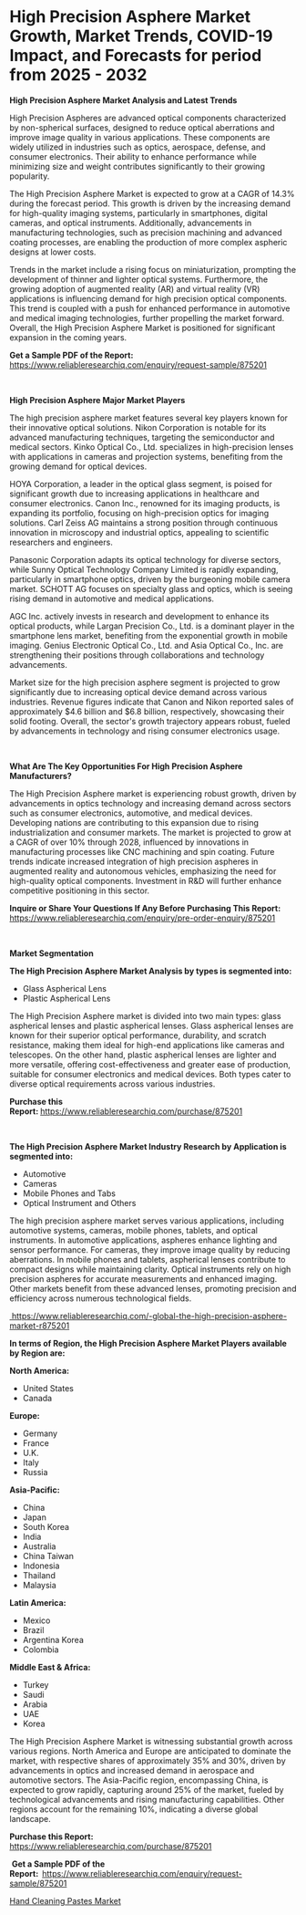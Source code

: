 <p><h1>High Precision Asphere Market Growth, Market Trends, COVID-19 Impact, and Forecasts for period from 2025 - 2032</h1></p><p><strong>High Precision Asphere Market Analysis and Latest Trends</strong></p>
<p><p>High Precision Aspheres are advanced optical components characterized by non-spherical surfaces, designed to reduce optical aberrations and improve image quality in various applications. These components are widely utilized in industries such as optics, aerospace, defense, and consumer electronics. Their ability to enhance performance while minimizing size and weight contributes significantly to their growing popularity.</p><p>The High Precision Asphere Market is expected to grow at a CAGR of 14.3% during the forecast period. This growth is driven by the increasing demand for high-quality imaging systems, particularly in smartphones, digital cameras, and optical instruments. Additionally, advancements in manufacturing technologies, such as precision machining and advanced coating processes, are enabling the production of more complex aspheric designs at lower costs.</p><p>Trends in the market include a rising focus on miniaturization, prompting the development of thinner and lighter optical systems. Furthermore, the growing adoption of augmented reality (AR) and virtual reality (VR) applications is influencing demand for high precision optical components. This trend is coupled with a push for enhanced performance in automotive and medical imaging technologies, further propelling the market forward. Overall, the High Precision Asphere Market is positioned for significant expansion in the coming years.</p></p>
<p><strong>Get a Sample PDF of the Report:&nbsp;</strong> <a href="https://www.reliableresearchiq.com/enquiry/request-sample/875201?utm_campaign=2883&utm_medium=2&utm_source=Github&utm_content=ia&utm_term=21032025&utm_id=high-precision-asphere">https://www.reliableresearchiq.com/enquiry/request-sample/875201</a></p>
<p>&nbsp;</p>
<p><strong>High Precision Asphere Major Market Players</strong></p>
<p><p>The high precision asphere market features several key players known for their innovative optical solutions. Nikon Corporation is notable for its advanced manufacturing techniques, targeting the semiconductor and medical sectors. Kinko Optical Co., Ltd. specializes in high-precision lenses with applications in cameras and projection systems, benefiting from the growing demand for optical devices.</p><p>HOYA Corporation, a leader in the optical glass segment, is poised for significant growth due to increasing applications in healthcare and consumer electronics. Canon Inc., renowned for its imaging products, is expanding its portfolio, focusing on high-precision optics for imaging solutions. Carl Zeiss AG maintains a strong position through continuous innovation in microscopy and industrial optics, appealing to scientific researchers and engineers.</p><p>Panasonic Corporation adapts its optical technology for diverse sectors, while Sunny Optical Technology Company Limited is rapidly expanding, particularly in smartphone optics, driven by the burgeoning mobile camera market. SCHOTT AG focuses on specialty glass and optics, which is seeing rising demand in automotive and medical applications.</p><p>AGC Inc. actively invests in research and development to enhance its optical products, while Largan Precision Co., Ltd. is a dominant player in the smartphone lens market, benefiting from the exponential growth in mobile imaging. Genius Electronic Optical Co., Ltd. and Asia Optical Co., Inc. are strengthening their positions through collaborations and technology advancements.</p><p>Market size for the high precision asphere segment is projected to grow significantly due to increasing optical device demand across various industries. Revenue figures indicate that Canon and Nikon reported sales of approximately $4.6 billion and $6.8 billion, respectively, showcasing their solid footing. Overall, the sector's growth trajectory appears robust, fueled by advancements in technology and rising consumer electronics usage.</p></p>
<p>&nbsp;</p>
<p><strong>What Are The Key Opportunities For High Precision Asphere Manufacturers?</strong></p>
<p><p>The High Precision Asphere market is experiencing robust growth, driven by advancements in optics technology and increasing demand across sectors such as consumer electronics, automotive, and medical devices. Developing nations are contributing to this expansion due to rising industrialization and consumer markets. The market is projected to grow at a CAGR of over 10% through 2028, influenced by innovations in manufacturing processes like CNC machining and spin coating. Future trends indicate increased integration of high precision aspheres in augmented reality and autonomous vehicles, emphasizing the need for high-quality optical components. Investment in R&D will further enhance competitive positioning in this sector.</p></p>
<p><strong>Inquire or Share Your Questions If Any Before Purchasing This Report:</strong> <a href="https://www.reliableresearchiq.com/enquiry/pre-order-enquiry/875201?utm_campaign=2883&utm_medium=2&utm_source=Github&utm_content=ia&utm_term=21032025&utm_id=high-precision-asphere">https://www.reliableresearchiq.com/enquiry/pre-order-enquiry/875201</a></p>
<p>&nbsp;</p>
<p><strong>Market Segmentation</strong></p>
<p><strong>The High Precision Asphere Market Analysis by types is segmented into:</strong></p>
<p><ul><li>Glass Aspherical Lens</li><li>Plastic Aspherical Lens</li></ul></p>
<p><p>The High Precision Asphere market is divided into two main types: glass aspherical lenses and plastic aspherical lenses. Glass aspherical lenses are known for their superior optical performance, durability, and scratch resistance, making them ideal for high-end applications like cameras and telescopes. On the other hand, plastic aspherical lenses are lighter and more versatile, offering cost-effectiveness and greater ease of production, suitable for consumer electronics and medical devices. Both types cater to diverse optical requirements across various industries.</p></p>
<p><strong>Purchase this Report:&nbsp;</strong><a href="https://www.reliableresearchiq.com/purchase/875201?utm_campaign=2883&utm_medium=2&utm_source=Github&utm_content=ia&utm_term=21032025&utm_id=high-precision-asphere">https://www.reliableresearchiq.com/purchase/875201</a></p>
<p>&nbsp;</p>
<p><strong>The High Precision Asphere Market Industry Research by Application is segmented into:</strong></p>
<p><ul><li>Automotive</li><li>Cameras</li><li>Mobile Phones and Tabs</li><li>Optical Instrument and Others</li></ul></p>
<p><p>The high precision asphere market serves various applications, including automotive systems, cameras, mobile phones, tablets, and optical instruments. In automotive applications, aspheres enhance lighting and sensor performance. For cameras, they improve image quality by reducing aberrations. In mobile phones and tablets, aspherical lenses contribute to compact designs while maintaining clarity. Optical instruments rely on high precision aspheres for accurate measurements and enhanced imaging. Other markets benefit from these advanced lenses, promoting precision and efficiency across numerous technological fields.</p></p>
<p><a href="https://www.reliableresearchiq.com/-global-the-high-precision-asphere-market-r875201?utm_campaign=2883&utm_medium=2&utm_source=Github&utm_content=ia&utm_term=21032025&utm_id=high-precision-asphere">&nbsp;https://www.reliableresearchiq.com/-global-the-high-precision-asphere-market-r875201</a></p>
<p><strong>In terms of Region, the High Precision Asphere Market Players available by Region are:</strong></p>
<p>
    <p> <strong> North America: </strong>
        <ul>
            <li>United States</li>
            <li>Canada</li>
        </ul>
        </p> 
    <p> <strong> Europe: </strong>
        <ul>
            <li>Germany</li>
            <li>France</li>
            <li>U.K.</li>
            <li>Italy</li>
            <li>Russia</li>
        </ul>
        </p> 
    <p> <strong> Asia-Pacific: </strong>
        <ul>
            <li>China</li>
            <li>Japan</li>
            <li>South Korea</li>
            <li>India</li>
            <li>Australia</li>
            <li>China Taiwan</li>
            <li>Indonesia</li>
            <li>Thailand</li>
            <li>Malaysia</li>
        </ul>
        </p> 
    <p> <strong> Latin America: </strong>
        <ul>
            <li>Mexico</li>
            <li>Brazil</li>
            <li>Argentina Korea</li>
            <li>Colombia</li>
        </ul>
        </p> 
    <p> <strong> Middle East & Africa: </strong>
        <ul>
            <li>Turkey</li>
            <li>Saudi</li>
            <li>Arabia</li>
            <li>UAE</li>
            <li>Korea</li>
        </ul>
    </p>
    </p>
<p><p>The High Precision Asphere Market is witnessing substantial growth across various regions. North America and Europe are anticipated to dominate the market, with respective shares of approximately 35% and 30%, driven by advancements in optics and increased demand in aerospace and automotive sectors. The Asia-Pacific region, encompassing China, is expected to grow rapidly, capturing around 25% of the market, fueled by technological advancements and rising manufacturing capabilities. Other regions account for the remaining 10%, indicating a diverse global landscape.</p></p>
<p><strong>Purchase this Report: </strong><a href="https://www.reliableresearchiq.com/purchase/875201?utm_campaign=2883&utm_medium=2&utm_source=Github&utm_content=ia&utm_term=21032025&utm_id=high-precision-asphere">https://www.reliableresearchiq.com/purchase/875201</a></p>
<p>&nbsp;<strong>Get a Sample PDF of the Report:&nbsp;&nbsp;</strong><a href="https://www.reliableresearchiq.com/enquiry/request-sample/875201?utm_campaign=2883&utm_medium=2&utm_source=Github&utm_content=ia&utm_term=21032025&utm_id=high-precision-asphere">https://www.reliableresearchiq.com/enquiry/request-sample/875201</a></p>
<p><strong></strong></p>
<p><p><a href="https://github.com/verikaahova/Market-Research-Report-List-1/blob/main/hand-cleaning-pastes-market.md?utm_campaign=2883&utm_medium=2&utm_source=Github&utm_content=ia&utm_term=21032025&utm_id=high-precision-asphere">Hand Cleaning Pastes Market</a></p></p>